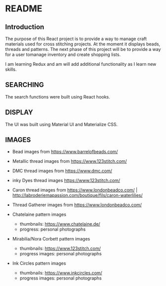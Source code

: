 # README

## Introduction

The purpose of this React project is to provide a way to manage craft materials used for cross stitching projects. At the moment it displays beads, threads and patterns. The next phase of this project will be to provide a way for a user tomanage inventory and create shopping lists.

I am learning Redux and am will add additional functionality as I learn new skills.

## SEARCHING

The search functions were built using React hooks.

## DISPLAY

The UI was built using Material UI and Materialize CSS.

## IMAGES

- Bead images from <https://www.barrelofbeads.com/>

- Metallic thread images from <https://www.123stitch.com/>

- DMC thread images from <https://www.dmc.com/>

- inky Dyes thread images <https://www.123stitch.com/>

- Caron thread images from <https://www.londonbeadco.com/> | <http://labroderiemapassion.com/boutique/fils/caron-waterlilies/>

- Thread Gatherer images from <https://www.londonbeadco.com/>

- Chatelaine pattern images

  - thumbnails: <https://www.chatelaine.de/>
  - progress: personal photographs

- Mirabilia/Nora Corbett pattern images

  - thumbnails: <https://www.123stitch.com/>
  - progress images: personal photographs

- Ink Circles pattern images
  - thumbnails: <https://www.inkcircles.com/>
  - progress images: personal photographs
